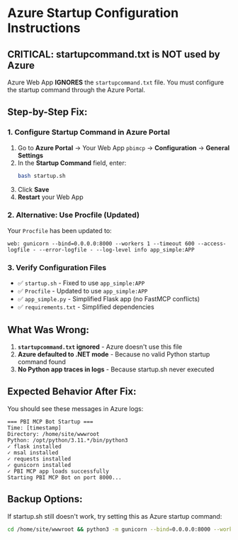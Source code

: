 # Azure Startup Configuration Instructions

## CRITICAL: startupcommand.txt is NOT used by Azure

Azure Web App **IGNORES** the `startupcommand.txt` file. You must configure the startup command through the Azure Portal.

## Step-by-Step Fix:

### 1. Configure Startup Command in Azure Portal
1. Go to **Azure Portal** → Your Web App `pbimcp` → **Configuration** → **General Settings**
2. In the **Startup Command** field, enter:
   ```bash
   bash startup.sh
   ```
3. Click **Save**
4. **Restart** your Web App

### 2. Alternative: Use Procfile (Updated)
Your `Procfile` has been updated to:
```
web: gunicorn --bind=0.0.0.0:8000 --workers 1 --timeout 600 --access-logfile - --error-logfile - --log-level info app_simple:APP
```

### 3. Verify Configuration Files
- ✅ `startup.sh` - Fixed to use `app_simple:APP`
- ✅ `Procfile` - Updated to use `app_simple:APP`  
- ✅ `app_simple.py` - Simplified Flask app (no FastMCP conflicts)
- ✅ `requirements.txt` - Simplified dependencies

## What Was Wrong:

1. **`startupcommand.txt` ignored** - Azure doesn't use this file
2. **Azure defaulted to .NET mode** - Because no valid Python startup command found
3. **No Python app traces in logs** - Because startup.sh never executed

## Expected Behavior After Fix:

You should see these messages in Azure logs:
```
=== PBI MCP Bot Startup ===
Time: [timestamp]
Directory: /home/site/wwwroot
Python: /opt/python/3.11.*/bin/python3
✓ flask installed
✓ msal installed
✓ requests installed
✓ gunicorn installed
✓ PBI MCP app loads successfully
Starting PBI MCP Bot on port 8000...
```

## Backup Options:

If startup.sh still doesn't work, try setting this as Azure startup command:
```bash
cd /home/site/wwwroot && python3 -m gunicorn --bind=0.0.0.0:8000 --workers 1 --timeout 600 app_simple:APP
```